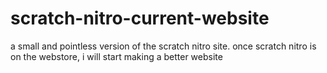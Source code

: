 # scratch-nitro-current-website
a small and pointless version of the scratch nitro site. once scratch nitro is on the webstore, i will start making a better website
